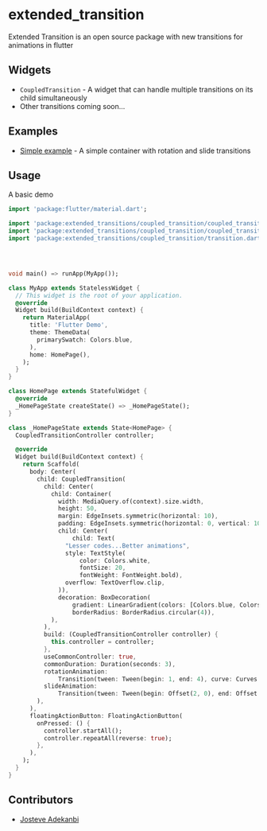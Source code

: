 # extended_transition
Extended Transition is an open source package with new transitions for animations in flutter


## Widgets
 * `CoupledTransition` - A widget that can handle multiple transitions on its child simultaneously
 * Other transitions coming soon...

## Examples

* [Simple example](https://github.com/JosteveGit/coupled_transition_example) - A simple container with rotation and slide transitions


## Usage

A basic demo
```dart
import 'package:flutter/material.dart';

import 'package:extended_transitions/coupled_transition/coupled_transition.dart';
import 'package:extended_transitions/coupled_transition/coupled_transition_controller.dart';
import 'package:extended_transitions/coupled_transition/transition.dart';




void main() => runApp(MyApp());

class MyApp extends StatelessWidget {
  // This widget is the root of your application.
  @override
  Widget build(BuildContext context) {
    return MaterialApp(
      title: 'Flutter Demo',
      theme: ThemeData(
        primarySwatch: Colors.blue,
      ),
      home: HomePage(),
    );
  }
}

class HomePage extends StatefulWidget {
  @override
  _HomePageState createState() => _HomePageState();
}

class _HomePageState extends State<HomePage> {
  CoupledTransitionController controller;

  @override
  Widget build(BuildContext context) {
    return Scaffold(
      body: Center(
        child: CoupledTransition(
          child: Center(
            child: Container(
              width: MediaQuery.of(context).size.width,
              height: 50,
              margin: EdgeInsets.symmetric(horizontal: 10),
              padding: EdgeInsets.symmetric(horizontal: 0, vertical: 10),
              child: Center(
                  child: Text(
                "Lesser codes...Better animations",
                style: TextStyle(
                    color: Colors.white,
                    fontSize: 20,
                    fontWeight: FontWeight.bold),
                overflow: TextOverflow.clip,
              )),
              decoration: BoxDecoration(
                  gradient: LinearGradient(colors: [Colors.blue, Colors.red]),
                  borderRadius: BorderRadius.circular(4)),
            ),
          ),
          build: (CoupledTransitionController controller) {
            this.controller = controller;
          },
          useCommonController: true,
          commonDuration: Duration(seconds: 3),
          rotationAnimation:
              Transition(tween: Tween(begin: 1, end: 4), curve: Curves.ease),
          slideAnimation:
              Transition(tween: Tween(begin: Offset(2, 0), end: Offset.zero)),
        ),
      ),
      floatingActionButton: FloatingActionButton(
        onPressed: () {
          controller.startAll();
          controller.repeatAll(reverse: true);
        },
      ),
    );
  }
}


```

## Contributors
  * [Josteve Adekanbi](https://github.com/JosteveGit)

